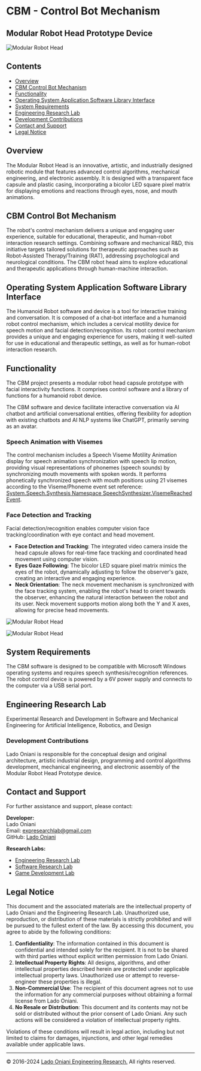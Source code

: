 # CBM - Control Bot Mechanism
## Modular Robot Head Prototype Device

![Modular Robot Head](https://github.com/Engineering-Research-Lab/Modular-Robot-Head/blob/main/image/cbm-robot-modular-head-(3).png)

## Contents

- [Overview](#overview)
- [CBM Control Bot Mechanism](#cbm-control-bot-mechanism)
- [Functionality](#functionality)
- [Operating System Application Software Library Interface](#operating-system-application-software-library-interface)
- [System Requirements](#system-requirements)
- [Engineering Research Lab](#engineering-research-lab)
- [Development Contributions](#development-contributions)
- [Contact and Support](#contact-and-support)
- [Legal Notice](#legal-notice)

## Overview

The Modular Robot Head is an innovative, artistic, and industrially designed robotic module that features advanced control algorithms, mechanical engineering, and electronic assembly. It is designed with a transparent face capsule and plastic casing, incorporating a bicolor LED square pixel matrix for displaying emotions and reactions through eyes, nose, and mouth animations.

## CBM Control Bot Mechanism

The robot's control mechanism delivers a unique and engaging user experience, suitable for educational, therapeutic, and human-robot interaction research settings. Combining software and mechanical R&D, this initiative targets tailored solutions for therapeutic approaches such as Robot-Assisted Therapy/Training (RAT), addressing psychological and neurological conditions. The CBM robot head aims to explore educational and therapeutic applications through human-machine interaction.

## Operating System Application Software Library Interface

The Humanoid Robot software and device is a tool for interactive training and conversation. It is composed of a chat-bot interface and a humanoid robot control mechanism, which includes a cervical motility device for speech motion and facial detection/recognition. Its robot control mechanism provides a unique and engaging experience for users, making it well-suited for use in educational and therapeutic settings, as well as for human-robot interaction research.

## Functionality

The CBM project presents a modular robot head capsule prototype with facial interactivity functions. It comprises control software and a library of functions for a humanoid robot device.

The CBM software and device facilitate interactive conversation via AI chatbot and artificial conversational entities, offering flexibility for adoption with existing chatbots and AI NLP systems like ChatGPT, primarily serving as an avatar.

### Speech Animation with Visemes

The control mechanism includes a Speech Viseme Motility Animation display for speech animation synchronization with speech lip motion, providing visual representations of phonemes (speech sounds) by synchronizing mouth movements with spoken words. It performs phonetically synchronized speech with mouth positions using 21 visemes according to the Viseme/Phoneme event set reference: [System.Speech.Synthesis Namespace SpeechSynthesizer.VisemeReached Event](https://docs.microsoft.com/en-us/dotnet/api/system.speech.synthesis.speechsynthesizer.visemereached?view=netframework-4.8).

### Face Detection and Tracking

Facial detection/recognition enables computer vision face tracking/coordination with eye contact and head movement.

- **Face Detection and Tracking**: The integrated video camera inside the head capsule allows for real-time face tracking and coordinated head movement using computer vision.
- **Eyes Gaze Following**: The bicolor LED square pixel matrix mimics the eyes of the robot, dynamically adjusting to follow the observer's gaze, creating an interactive and engaging experience.
- **Neck Orientation**: The neck movement mechanism is synchronized with the face tracking system, enabling the robot's head to orient towards the observer, enhancing the natural interaction between the robot and its user. Neck movement supports motion along both the Y and X axes, allowing for precise head movements.


![Modular Robot Head](https://github.com/Engineering-Research-Lab/Modular-Robot-Head/blob/main/image/modular-robot-head-2.png)

![Modular Robot Head](https://github.com/Engineering-Research-Lab/Modular-Robot-Head/blob/main/image/modular-robot-head-3.png)
## System Requirements

The CBM software is designed to be compatible with Microsoft Windows operating systems and requires speech synthesis/recognition references.
The robot control device is powered by a 6V power supply and connects to the computer via a USB serial port.


## Engineering Research Lab

Experimental Research and Development in Software and Mechanical Engineering for Artificial Intelligence, Robotics, and Design

### Development Contributions

Lado Oniani is responsible for the conceptual design and original architecture, artistic industrial design, programming and control algorithms development, mechanical engineering, and electronic assembly of the Modular Robot Head Prototype device.

## Contact and Support

For further assistance and support, please contact:

**Developer:**  
Lado Oniani  
Email: [expresearchlab@gmail.com](mailto:expresearchlab@gmail.com)  
GitHub: [Lado Oniani](https://github.com/ladooniani)

**Research Labs:**  
- [Engineering Research Lab](https://github.com/Engineering-Research-Lab)
- [Software Research Lab](https://github.com/Software-Research-Lab)
- [Game Development Lab](https://github.com/Game-Development-Lab)

## Legal Notice

This document and the associated materials are the intellectual property of Lado Oniani and the Engineering Research Lab. Unauthorized use, reproduction, or distribution of these materials is strictly prohibited and will be pursued to the fullest extent of the law. By accessing this document, you agree to abide by the following conditions:

1. **Confidentiality**: The information contained in this document is confidential and intended solely for the recipient. It is not to be shared with third parties without explicit written permission from Lado Oniani.
2. **Intellectual Property Rights**: All designs, algorithms, and other intellectual properties described herein are protected under applicable intellectual property laws. Unauthorized use or attempt to reverse-engineer these properties is illegal.
3. **Non-Commercial Use**: The recipient of this document agrees not to use the information for any commercial purposes without obtaining a formal license from Lado Oniani.
4. **No Resale or Distribution**: This document and its contents may not be sold or distributed without the prior consent of Lado Oniani. Any such actions will be considered a violation of intellectual property rights.

Violations of these conditions will result in legal action, including but not limited to claims for damages, injunctions, and other legal remedies available under applicable laws.

---

© 2016-2024 [Lado Oniani Engineering Research.](https://github.com/Engineering-Research-Lab) All rights reserved.
 
 <!---
 
📌 [Download PDF](https://github.com/Engineering-Research-Lab/Workflow-Documentation/blob/main/Docs/PDF/Engineering-Research-Lab_CBM-Project.pdf)

### Technical Specifications

- **Dimensions**: 20 x 20 x 30 cm

### Type and Design 

- Model: Terbinari
- Serie: BPQ-1
--->
 

